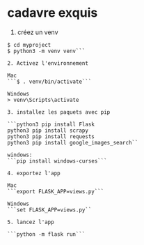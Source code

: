 # cadavre exquis

1. créez un venv 

```$ mkdir myproject
$ cd myproject
$ python3 -m venv venv```

2. Activez l'environnement 

Mac 
```$ . venv/bin/activate```

Windows
> venv\Scripts\activate

3. installez les paquets avec pip

```python3 pip install Flask
python3 pip install scrapy
python3 pip install requests
python3 pip install google_images_search``

windows: 
```pip install windows-curses```

4. exportez l'app

Mac
```export FLASK_APP=views.py``` 

Windows
```set FLASK_APP=views.py`` 

5. lancez l'app

```python -m flask run```

